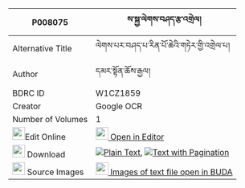 |P008075|ས་སྐྱ་ལེགས་བཤད་རྩ་འགྲེལ། 
| --- | --- 
|Alternative Title |ལེགས་པར་བཤད་པ་རིན་པོ་ཆེའི་གཏེར་གྱི་འགྲེལ་པ།
|Author| དམར་སྟོན་ཆོས་རྒྱལ།
|BDRC ID | W1CZ1859
|Creator | Google OCR
|Number of Volumes| 1
|<img width="25" src="https://img.icons8.com/color/25/000000/edit-property.png">Edit Online| [<img width="25" src="https://avatars.githubusercontent.com/u/45091458?s=200&v=4"> Open in Editor](http://editor.openpecha.org/P008075)
|<img width="25" src="https://img.icons8.com/fluent/48/000000/download-2.png"/>  Download | [![](https://img.icons8.com/color/20/000000/txt.png)Plain Text](https://github.com/Openpecha/P008075/releases/download/v1/sakya_lekshe_tsadrel_plain_P008075.zip), [![](https://img.icons8.com/color/20/000000/txt.png)Text with Pagination](https://github.com/Openpecha/P008075/releases/download/v1/sakya_lekshe_tsadrel_pages_P008075.zip)
|<img width="25" src="https://img.icons8.com/plasticine/100/000000/pictures-folder.png"/>  Source Images | [<img width="25" src="https://library.bdrc.io/icons/BUDA-small.svg"> Images of text file open in BUDA](https://library.bdrc.io/show/bdr:W1CZ1859)